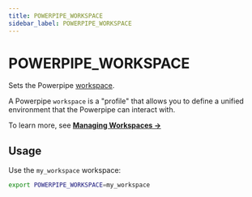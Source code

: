 ```yaml
---
title: POWERPIPE_WORKSPACE
sidebar_label: POWERPIPE_WORKSPACE
---
```



# POWERPIPE_WORKSPACE

Sets the Powerpipe [workspace](/docs/reference/config-files/workspace). 

A Powerpipe `workspace` is a "profile" that allows you to define a unified environment that the Powerpipe can interact with. 

To learn more, see **[Managing Workspaces →](/docs/run/workspaces)**



## Usage 
Use the `my_workspace` workspace:
```bash
export POWERPIPE_WORKSPACE=my_workspace
```

<!--
FUTURE:  
Use the `acme/prod` Turbot Pipes workspace:
```bash
export POWERPIPE_WORKSPACE=acme/prod
```
-->